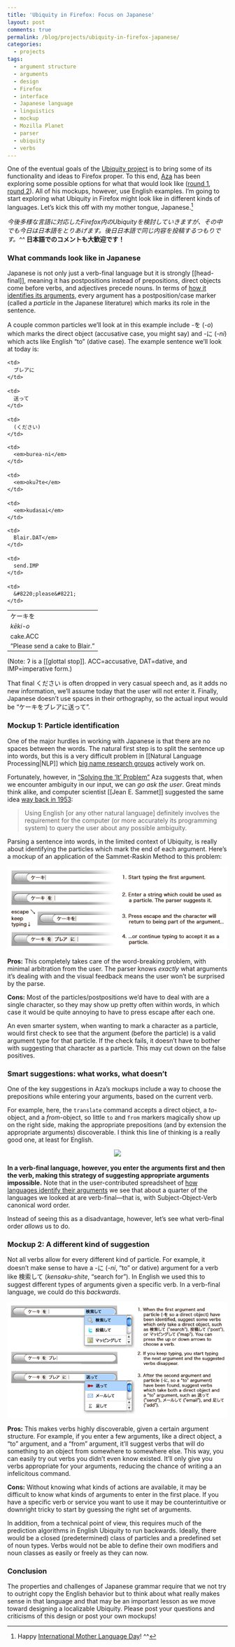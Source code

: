 ```yaml
---
title: 'Ubiquity in Firefox: Focus on Japanese'
layout: post
comments: true
permalink: /blog/projects/ubiquity-in-firefox-japanese/
categories:
  - projects
tags:
  - argument structure
  - arguments
  - design
  - Firefox
  - interface
  - Japanese language
  - linguistics
  - mockup
  - Mozilla Planet
  - parser
  - ubiquity
  - verbs
---
```

One of the eventual goals of the [Ubiquity project][1] is to bring some of its functionality and ideas to Firefox proper. To this end, [Aza][2] has been exploring some possible options for what that would look like ([round 1][3], [round 2][4]). All of his mockups, however, use English examples. I&#8217;m going to start exploring what Ubiquity in Firefox might look like in different kinds of languages. Let&#8217;s kick this off with my mother tongue, Japanese.[^1]

*今後多様な言語に対応したFirefox内のUbiquityを検討していきますが、その中でも今日は日本語をとりあげます。後日日本語で同じ内容を投稿するつもりです。^^* **日本語でのコメントも大歓迎です！**

<!--more-->

### What commands look like in Japanese

Japanese is not only just a verb-final language but it is strongly [[head-final]], meaning it has postpositions instead of prepositions, direct objects come before verbs, and adjectives precede nouns. In terms of [how it identifies its arguments][5], every argument has a postposition/case marker (called a *particle* in the Japanese literature) which marks its role in the sentence.

A couple common particles we&#8217;ll look at in this example include -を (*-o*) which marks the direct object (accusative case, you might say) and -に (*-ni*) which acts like English &#8220;to&#8221; (dative case). The example sentence we&#8217;ll look at today is:

<table border='0'>
  <tr>
    <td>
      ケーキを
    </td>
    
    <td>
      ブレアに
    </td>
    
    <td>
      送って
    </td>
    
    <td>
      (ください)
    </td>
  </tr>
  
  <tr>
    <td>
      <em>kēki-o</em>
    </td>
    
    <td>
      <em>burea-ni</em>
    </td>
    
    <td>
      <em>okuʔte</em>
    </td>
    
    <td>
      <em>kudasai</em>
    </td>
  </tr>
  
  <tr>
    <td>
      cake.ACC
    </td>
    
    <td>
      Blair.DAT</em>
    </td>
    
    <td>
      send.IMP
    </td>
    
    <td>
      &#8220;please&#8221;
    </td>
  </tr>
  
  <tr>
    <td colspan='4'>
      &#8220;Please send a cake to Blair.&#8221;
    </td>
  </tr>
</table>

(Note: ʔ is a [[glottal stop]]. ACC=accusative, DAT=dative, and IMP=imperative form.)

That final ください is often dropped in very casual speech and, as it adds no new information, we&#8217;ll assume today that the user will not enter it. Finally, Japanese doesn&#8217;t use spaces in their orthography, so the actual input would be &#8220;ケーキをブレアに送って&#8221;.

### Mockup 1: Particle identification

One of the major hurdles in working with Japanese is that there are no spaces between the words. The natural first step is to split the sentence up into words, but this is a very difficult problem in [[Natural Language Processing|NLP]] which [big name research groups][6] actively work on.

Fortunately, however, in [&#8220;Solving the &#8216;It&#8217; Problem&#8221;][7] Aza suggests that, when we encounter ambiguity in our input, we can *go ask the user*. Great minds think alike, and computer scientist [[Jean E. Sammet]] suggested the same idea [way back in 1953][8]:

> Using English [or any other natural language] definitely involves the requirement for the computer (or more accurately its programming system) to query the user about any possible ambiguity.

Parsing a sentence into words, in the limited context of Ubiquity, is really about identifying the particles which mark the end of each argument. Here&#8217;s a mockup of an application of the Sammet-Raskin Method to this problem:

<center>
  <img src="/static/uploads/2009/02/particle-id.png" alt="particle-id.png" border="0" />
</center>

**Pros:** This completely takes care of the word-breaking problem, with minimal arbitration from the user. The parser knows *exactly* what arguments it&#8217;s dealing with and the visual feedback means the user won&#8217;t be surprised by the parse.

**Cons:** Most of the particles/postpositions we&#8217;d have to deal with are a single character, so they may show up pretty often within words, in which case it would be quite annoying to have to press escape after each one.

An even smarter system, when wanting to mark a character as a particle, would first check to see that the argument (before the particle) is a valid argument type for that particle. If the check fails, it doesn&#8217;t have to bother with suggesting that character as a particle. This may cut down on the false positives.

### Smart suggestions: what works, what doesn&#8217;t

One of the key suggestions in Aza&#8217;s mockups include a way to choose the prepositions while entering your arguments, based on the current verb.

For example, here, the `translate` command accepts a direct object, a *to*-object, and a *from*-object, so little `to` and `from` markers magically show up on the right side, making the appropriate prepositions (and by extension the appropriate arguments) discoverable. I think this line of thinking is a really good one, at least for English.

<center>
  <a class='limages' rel='lightbox[verbfinal]' href='http://farm4.static.flickr.com/3359/3272673947_05b4a21881_o.jpg'><img src='http://farm4.static.flickr.com/3359/3272673947_14b59c2aa1.jpg' /></a>
</center>

**In a verb-final language, however, you enter the arguments first and then the verb, making this strategy of suggesting appropriate arguments impossible.** Note that in the user-contributed spreadsheet of [how languages identify their arguments][9] we see that about a quarter of the languages we looked at are verb-final—that is, with Subject-Object-Verb canonical word order.

Instead of seeing this as a disadvantage, however, let&#8217;s see what verb-final order *allows* us to do.

### Mockup 2: A different kind of suggestion

Not all verbs allow for every different kind of particle. For example, it doesn&#8217;t make sense to have a -に (*-ni*, &#8220;to&#8221; or dative) argument for a verb like 検索して (*kensaku-shite*, &#8220;search for&#8221;). In English we used this to suggest different types of arguments given a specific verb. In a verb-final language, we could do this *backwards*.

<center>
  <img src="/static/uploads/2009/02/verb-suggestion.png" alt="verb-suggestion.png" border="0" />
</center>

**Pros:** This makes verbs highly discoverable, given a certain argument structure. For example, if you enter a few arguments, like a direct object, a &#8220;to&#8221; argument, and a &#8220;from&#8221; argument, it&#8217;ll suggest verbs that will do something to an object from somewhere to somewhere else. This way, you can easily try out verbs you didn&#8217;t even know existed. It&#8217;ll only give you verbs appropriate for your arguments, reducing the chance of writing a an infelicitous command.

**Cons:** Without knowing what kinds of actions are available, it may be difficult to know what kinds of arguments to enter in the first place. If you have a specific verb or service you want to use it may be counterintuitive or downright tricky to start by guessing the right set of arguments.

In addition, from a technical point of view, this requires much of the prediction algorithms in English Ubiquity to run backwards. Ideally, there would be a closed (predetermined) class of particles and a predefined set of noun types. Verbs would not be able to define their own modifiers and noun classes as easily or freely as they can now.

### Conclusion

The properties and challenges of Japanese grammar require that we not try to outright copy the English behavior but to think about what really makes sense in that language and that may be an important lesson as we move toward designing a localizable Ubiquity. Please post your questions and criticisms of this design or post your own mockups!

[^1]:    
    Happy [International Mother Language Day][10]! ^^

 [1]: http://ubiquity.mozilla.com
 [2]: http://azarask.in
 [3]: http://www.azarask.in/blog/post/ubiquity-in-firefox-round-1/
 [4]: http://www.azarask.in/blog/post/ubiquity-in-the-firefox-round-2/
 [5]: http://mitcho.com/blog/projects/three-ways-to-argue-over-arguments/
 [6]: http://research.microsoft.com/en-us/projects/japanesenlp/default.aspx
 [7]: http://www.azarask.in/blog/post/solving-the-it-problem/
 [8]: http://doi.acm.org/10.1145/365230.365274
 [9]: http://mitcho.com/blog/projects/contribute-how-your-language-identifies-its-arguments/
 [10]: http://www.un.org/depts/dhl/language/index.html